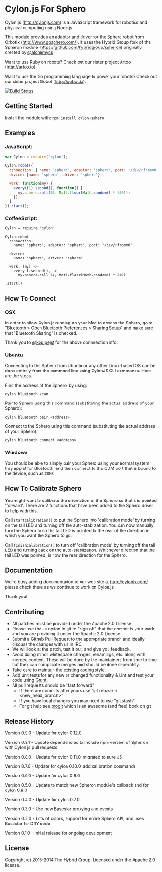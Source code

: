 # Cylon.js For Sphero

Cylon.js (http://cylonjs.com) is a JavaScript framework for robotics and physical computing using Node.js

This module provides an adaptor and driver for the Sphero robot from Orbotix (http://www.gosphero.com/). It uses the Hybrid Group fork of the Spheron module (https://github.com/hybridgroup/spheron) originally created by [@alchemycs](https://github.com/alchemycs)

Want to use Ruby on robots? Check out our sister project Artoo (http://artoo.io)

Want to use the Go programming language to power your robots? Check out our sister project Gobot (http://gobot.io).

[![Build Status](https://secure.travis-ci.org/hybridgroup/cylon-sphero.png?branch=master)](http://travis-ci.org/hybridgroup/cylon-sphero)

## Getting Started

Install the module with: `npm install cylon-sphero`

## Examples

### JavaScript:
```javascript
var Cylon = require('cylon');

Cylon.robot({
  connection: { name: 'sphero', adaptor: 'sphero', port: '/dev/rfcomm0' },
  device: {name: 'sphero', driver: 'sphero'},

  work: function(my) {
    every((1).second(), function() { 
      my.sphero.roll(60, Math.floor(Math.random() * 360));
    });
  }
}).start();
```

### CoffeeScript:
```
Cylon = require 'cylon'

Cylon.robot
  connection:
    name: 'sphero', adaptor: 'sphero', port: '/dev/rfcomm0'

  device:
    name: 'sphero', driver: 'sphero'

  work: (my) ->
    every 1.second(), ->
      my.sphero.roll 60, Math.floor(Math.random() * 360)

.start()
```

## How To Connect

### OSX

In order to allow Cylon.js running on your Mac to access the Sphero, go to "Bluetooth > Open Bluetooth Preferences > Sharing Setup" and make sure that "Bluetooth Sharing" is checked.

Thank you to [@kopipejst](https://github.com/kopipejst) for the above connnection info.

### Ubuntu

Connecting to the Sphero from Ubuntu or any other Linux-based OS can be done entirely from the command line
using CylonJS CLI commands. Here are the steps.

Find the address of the Sphero, by using:
```
cylon bluetooth scan
```

Pair to Sphero using this command (substituting the actual address of your Sphero):
```
cylon bluetooth pair <address>
```

Connect to the Sphero using this command (substituting the actual address of your Sphero):
```
cylon bluetooth connect <address>
```

### Windows

You should be able to simply pair your Sphero using your normal system tray applet for Bluetooth, and then connect to the COM port that is bound to the device, such as `COM3`.

## How To Calibrate Sphero

You might want to calibrate the orientation of the Sphero so that it is pointed 'forward'. There are 2 functions that have been added to the Sphero driver to help with this.

Call `startCalibration()` to put the Sphero into 'calibration mode' by turning on the tail LED and turning off the auto-stablization. You can now manually turn the Sphero to so the tail LED is pointed to the rear of the direction in which you want the Sphero to go.

Call `finishCalibration()` to turn off 'calibration mode' by turning off the tail LED and turning back on the auto-stablization. Whichever direction that the tail LED was pointed, is now the rear direction for the Sphero.

## Documentation
We're busy adding documentation to our web site at http://cylonjs.com/ please check there as we continue to work on Cylon.js

Thank you!

## Contributing

* All patches must be provided under the Apache 2.0 License
* Please use the -s option in git to "sign off" that the commit is your work and you are providing it under the Apache 2.0 License
* Submit a Github Pull Request to the appropriate branch and ideally discuss the changes with us in IRC.
* We will look at the patch, test it out, and give you feedback.
* Avoid doing minor whitespace changes, renamings, etc. along with merged content. These will be done by the maintainers from time to time but they can complicate merges and should be done seperately.
* Take care to maintain the existing coding style.
* Add unit tests for any new or changed functionality & Lint and test your code using [Grunt](http://gruntjs.com/).
* All pull requests should be "fast forward"
  * If there are commits after yours use “git rebase -i <new_head_branch>”
  * If you have local changes you may need to use “git stash”
  * For git help see [progit](http://git-scm.com/book) which is an awesome (and free) book on git

## Release History

Version 0.9.0 - Update for cylon 0.12.0

Version 0.8.1 - Update dependencies to include npm version of Spheron with Cylon.js pull requests

Version 0.8.0 - Update for cylon 0.11.0, migrated to pure JS

Version 0.7.0 - Update for cylon 0.10.0, add calibration commands

Version 0.6.0 - Update for cylon 0.9.0

Version 0.5.0 - Update to match new Spheron module's callback and for cylon 0.8.0

Version 0.4.0 - Update for cylon 0.7.0

Version 0.3.0 - Use new Basestar proxying and events

Version 0.2.0 - Lots of colors, support for entire Sphero API, and uses Basestar for DRY code

Version 0.1.0 - Initial release for ongoing development

## License
Copyright (c) 2013-2014 The Hybrid Group. Licensed under the Apache 2.0 license.
